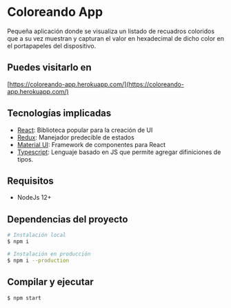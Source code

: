 # Coloreando App

Pequeña aplicación donde se visualiza un listado de recuadros coloridos que a su vez muestran y capturan el valor en hexadecimal de dicho color en el portapapeles del dispositivo.

## Puedes visitarlo en

[https://coloreando-app.herokuapp.com/](https://coloreando-app.herokuapp.com/)

## Tecnologías implicadas

- [React](https://es.reactjs.org/): Biblioteca popular para la creación de UI
- [Redux](https://es.redux.js.org/): Manejador predecible de estados
- [Material UI](https://material-ui.com/): Framework de componentes para React
- [Typescript](typescriptlang.org): Lenguaje basado en JS que permite agregar difiniciones de tipos.

## Requisitos

- NodeJs 12+

## Dependencias del proyecto

```sh
# Instalación local
$ npm i

# Instalación en producción
$ npm i --production
```

## Compilar y ejecutar

```sh
$ npm start
```

